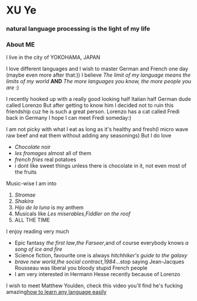 # XU Ye

### natural language processing is the light of my life

### About ME
I live in the city of YOKOHAMA, JAPAN

I love different languages and I wish to master German and French one day (maybe even more after that:))
I believe
*The limit of my language means the limits of my world*
**AND**
*The more languages you know, the more people you are* :)

I recently hooked up with a really good looking half ltalian half German dude called Lorenzo
But after getting to know him I decided not to ruin this friendship cuz he is such a great person.
Lorenzo has a cat called Fredi back in Germany
I hope I can meet Fredi someday:)

I am not picky with what I eat as long as it's healthy and fresh(I micro wave raw beef and eat them without adding any seasonings)
But I do love
- *Chocolate* noir
- *les fromages* almost all of them
- *french fries* real potatoes
- i dont like sweet things unless there is chocolate in it, not even most of the fruits

Music-wise I am into
1. *Stromae*
2. *Shakira*
3. *Hijo de la luna* is my anthem
4. Musicals like *Les miserables*,*Fiddler on the roof*
5. ALL THE TIME

I enjoy reading very much
- Epic fantasy *the first law*,*the Farseer*,and of course everybody knows *a song of ice and fire*
- Science fiction, favourite one is always *hitchhiker's guide to the galaxy*
- *brave new world*,*the social contract*,*1984*...stop saying Jean-Jacques Rousseau was liberal you bloody stupid French people
- I am very interested in Hermann Hesse recently because of Lorenzo

I wish to meet Matthew Youlden, check this video you'll find he's fucking amazing[how to learn any language easily](https://www.youtube.com/watch?v=Yr_poW-KK1Q)
